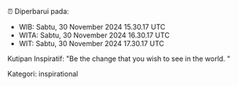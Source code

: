 ⏰ Diperbarui pada:
- WIB: Sabtu, 30 November 2024 15.30.17 UTC
- WITA: Sabtu, 30 November 2024 16.30.17 UTC
- WIT: Sabtu, 30 November 2024 17.30.17 UTC

Kutipan Inspiratif:
"Be the change that you wish to see in the world. "


Kategori: inspirational

